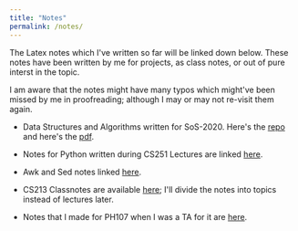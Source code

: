 ```yaml
---
title: "Notes"
permalink: /notes/
---
```


The Latex notes which I've written so far will be linked down below. These notes have been written by me for projects, as class notes, or out of pure interst in the topic.

I am aware that the notes might have many typos which might've been missed by me in proofreading; although I may or may not re-visit them again.

- Data Structures and Algorithms written for SoS-2020. Here's the [repo](https://github.com/AkashCherukuri/Data-Structures-and-Algorithms) and here's the [pdf](https://github.com/AkashCherukuri/Data-Structures-and-Algorithms/blob/master/SoS_Report.pdf). 

- Notes for Python written during CS251 Lectures are linked [here](https://AkashCherukuri.github.io/notes/cs251py).

- Awk and Sed notes linked [here](https://AkashCherukuri.github.io/notes/cs251a_bash).

- CS213 Classnotes are available [here](https://AkashCherukuri.github.io/notes/cs213cn); I'll divide the notes into topics instead of lectures later.
- Notes that I made for PH107 when I was a TA for it are [here](assets/PH107.pdf).